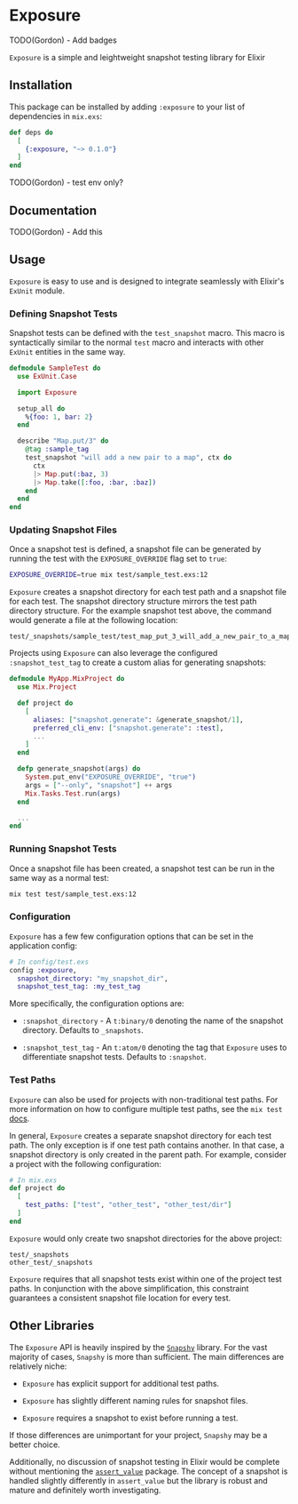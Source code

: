 # Exposure

TODO(Gordon) - Add badges

`Exposure` is a simple and leightweight snapshot testing library for Elixir

## Installation

This package can be installed by adding `:exposure` to your list of dependencies
in `mix.exs`:

```elixir
def deps do
  [
    {:exposure, "~> 0.1.0"}
  ]
end
```

TODO(Gordon) - test env only?

## Documentation

TODO(Gordon) - Add this

## Usage

`Exposure` is easy to use and is designed to integrate seamlessly with Elixir's
`ExUnit` module.

### Defining Snapshot Tests

Snapshot tests can be defined with the `test_snapshot` macro. This macro is
syntactically similar to the normal `test` macro and interacts with other
`ExUnit` entities in the same way.

```elixir
defmodule SampleTest do
  use ExUnit.Case

  import Exposure

  setup_all do
    %{foo: 1, bar: 2}
  end

  describe "Map.put/3" do
    @tag :sample_tag
    test_snapshot "will add a new pair to a map", ctx do
      ctx
      |> Map.put(:baz, 3)
      |> Map.take([:foo, :bar, :baz])
    end
  end
end
```

### Updating Snapshot Files

Once a snapshot test is defined, a snapshot file can be generated by running the
test with the `EXPOSURE_OVERRIDE` flag set to `true`:

```bash
EXPOSURE_OVERRIDE=true mix test/sample_test.exs:12
```

`Exposure` creates a snapshot directory for each test path and a snapshot file
for each test. The snapshot directory structure mirrors the test path directory
structure. For the example snapshot test above, the command would generate a
file at the following location:

```
test/_snapshots/sample_test/test_map_put_3_will_add_a_new_pair_to_a_map.exs
```

Projects using `Exposure` can also leverage the configured  `:snapshot_test_tag`
to create a custom alias for generating snapshots:

```elixir
defmodule MyApp.MixProject do
  use Mix.Project

  def project do
    [
      aliases: ["snapshot.generate": &generate_snapshot/1],
      preferred_cli_env: ["snapshot.generate": :test],
      ...
    ]
  end

  defp generate_snapshot(args) do
    System.put_env("EXPOSURE_OVERRIDE", "true")
    args = ["--only", "snapshot"] ++ args
    Mix.Tasks.Test.run(args)
  end

  ...
end
```

### Running Snapshot Tests

Once a snapshot file has been created, a snapshot test can be run in the same
way as a normal test:

```bash
mix test test/sample_test.exs:12
```

### Configuration

`Exposure` has a few few configuration options that can be set in the
application config:

```elixir
# In config/test.exs
config :exposure,
  snapshot_directory: "my_snapshot_dir",
  snapshot_test_tag: :my_test_tag
```

More specifically, the configuration options are:

* `:snapshot_directory` - A `t:binary/0` denoting the name of the snapshot
  directory. Defaults to `_snapshots`.

* `:snapshot_test_tag` - An `t:atom/0` denoting the tag that `Exposure` uses
  to differentiate snapshot tests. Defaults to `:snapshot`.

### Test Paths

`Exposure` can also be used for projects with non-traditional test paths. For
more information on how to configure multiple test paths, see the `mix test`
[docs](https://hexdocs.pm/mix/1.12/Mix.Tasks.Test.html#module-configuration).

In general, `Exposure` creates a separate snapshot directory for each test path.
The only exception is if one test path contains another. In that case, a
snapshot directory is only created in the parent path. For example, consider a
project with the following configuration:

```elixir
# In mix.exs
def project do
  [
    test_paths: ["test", "other_test", "other_test/dir"]
  ]
end
```

`Exposure` would only create two snapshot directories for the above project:

```
test/_snapshots
other_test/_snapshots
```

`Exposure` requires that all snapshot tests exist within one of the project test
paths. In conjunction with the above simplification, this constraint guarantees
a consistent snapshot file location for every test.

## Other Libraries

The `Exposure` API is heavily inspired by the
[`Snapshy`](https://github.com/DCzajkowski/snapshy) library. For the vast
majority of cases, `Snapshy` is more than sufficient. The main differences are
relatively niche:

* `Exposure` has explicit support for additional test paths.

* `Exposure` has slightly different naming rules for snapshot files.

* `Exposure` requires a snapshot to exist before running a test.

If those differences are unimportant for your project, `Snapshy` may be a better
choice.

Additionally, no discussion of snapshot testing in Elixir would be complete
without mentioning the
[`assert_value`](https://github.com/assert-value/assert_value_elixir) package.
The concept of a snapshot is handled slightly differently in `assert_value` but
the library is robust and mature and definitely worth investigating.
